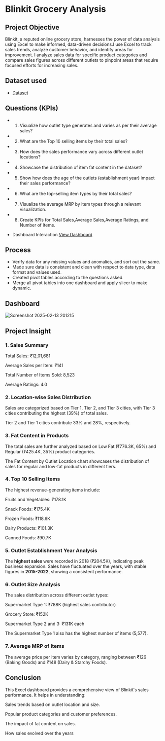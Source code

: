 # Blinkit Grocery Analysis

## Project Objective

Blinkit, a reputed online grocery store, harnesses the power of data analysis using Excel to make informed, data-driven decisions.I use Excel to track sales trends, analyze customer behavior, and identify areas for improvement. I analyze sales data for specific product categories and compare sales figures across different outlets to pinpoint areas that require focused efforts for increasing sales.

## Dataset used

- <a href="https://github.com/anamika122/BLINKIT_GROCERY_ANALYSIS/blob/main/BlinkIT-Grocery-Data-Analysis.xlsx">Dataset</a>

## Questions (KPIs)

- 1.	Visualize how outlet type generates and varies as per their average sales?
- 2.	What are the Top 10 selling items by their total sales?
- 3.	How does the sales performance vary across different outlet locations?
- 4.	Showcase the distribution of item fat content in the dataset?
- 5.	Show how does the age of the outlets (establishment year) impact their sales performance?
- 6.	What are the top-selling item types by their total sales?
- 7.	Visualize the average MRP by item types through a relevant visualization.
- 8.	Create KPIs for Total Sales,Average Sales,Average Ratings, and Number of Items.

- Dashboard Interaction <a href="https://github.com/anamika122/BLINKIT_GROCERY_ANALYSIS/blob/main/Screenshot%202025-02-13%20201215.png">View Dashboard</a>

## Process
- Verify data for any missing values and anomalies, and sort out the same.
- Made sure data is consistent and clean with respect to data type, data format and values used.
- Created pivot tables according to the questions asked.
- Merge all pivot tables into one dashboard and apply slicer to make dynamic.

## Dashboard
![Screenshot 2025-02-13 201215](https://github.com/user-attachments/assets/2b02777b-b761-4d4a-a6b1-5ae48c25efd4)

## Project Insight

### 1. Sales Summary
Total Sales: ₹12,01,681

Average Sales per Item: ₹141

Total Number of Items Sold: 8,523

Average Ratings: 4.0

### 2. Location-wise Sales Distribution
Sales are categorized based on Tier 1, Tier 2, and Tier 3 cities, with Tier 3 cities contributing the highest (39%) of total sales.

Tier 2 and Tier 1 cities contribute 33% and 28%, respectively.

### 3. Fat Content in Products
The total sales are further analyzed based on Low Fat (₹776.3K, 65%) and Regular (₹425.4K, 35%) product categories.

The Fat Content by Outlet Location chart showcases the distribution of sales for regular and low-fat products in different tiers.

### 4. Top 10 Selling Items
The highest revenue-generating items include:

Fruits and Vegetables: ₹178.1K

Snack Foods: ₹175.4K

Frozen Foods: ₹118.6K

Dairy Products: ₹101.3K

Canned Foods: ₹90.7K

### 5. Outlet Establishment Year Analysis
The **highest sales** were recorded in 2018 (₹204.5K), indicating peak business expansion.
Sales have fluctuated over the years, with stable figures in **2015-2022**, showing a consistent performance.

### 6. Outlet Size Analysis
The sales distribution across different outlet types:

Supermarket Type 1: ₹788K (highest sales contributor)

Grocery Store: ₹152K

Supermarket Type 2 and 3: ₹131K each

The Supermarket Type 1 also has the highest number of items (5,577).

### 7. Average MRP of Items

The average price per item varies by category, ranging between ₹126 (Baking Goods) and ₹148 (Dairy & Starchy Foods).

## Conclusion
This Excel dashboard provides a comprehensive view of Blinkit's sales performance. It helps in understanding:

Sales trends based on outlet location and size.

Popular product categories and customer preferences.

The impact of fat content on sales.

How sales evolved over the years

